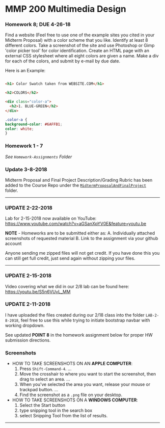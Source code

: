 # MMP 200 Multimedia Design

### Homework 8; DUE 4-26-18

Find a website (Feel free to use one of the example sites you cited in your Midterm Proposal) with a color scheme that you like. Identify at least 8 different colors.  Take a screenshot of the site and use Photoshop or Gimp 'color picker tool' for color identification.  Create an HTML page with an external CSS stylesheet where all eight colors are given a name.  Make a div for each of the colors, and submit by e-mail by due date.  

Here is an Example:

  ```HTML

<h1> Color Swatch taken from WEBSITE.COM</h1>

<h2>COLORS</h2>

  <div class="color-a">
    <h2>1. BLUE-GREEN</h2>
  </div>
  ```

  ```CSS
.color-a {
  background-color: #6AFFB1;
  color: white;
}

  ```




### Homework 1 - 7

*See `Homework-Assignments` Folder*

### Update 3-8-2018

Midterm Proposal and Final Project Description/Grading Rubric has been added
to the Course Repo under the [`MidtermProposalAndFinalProject`](https://github.com/EliCash82/MMP-200/blob/master/MidtermProposalAndFinalProject/MidtermAndFinal.md) folder.

---

### **UPDATE** 2-22-2018

Lab for 2-15-2018 now available on YouTube: https://www.youtube.com/watch?v=aGSanXpYV0E&feature=youtu.be

**NOTE** - Homeworks are to be submitted either as:
A. Individually attached screenshots of requested material
B. Link to the assignment via your github account

Anyone sending me zipped files will not get credit.  If you have done this you can
still get full credit, just send again without zipping your files.

---

### **UPDATE** 2-15-2018

Video covering what we did in our 2/8 lab can be found here:
https://youtu.be/S5n6VUvL_MM

### **UPDATE** 2-11-2018
I have uploaded the files created during our 2/18 class into the
folder `LAB-2-8-2018`, feel free to use this while trying to initiate
bootstrap navbar with working dropdown.

See updated **POINT 8** in the homework assignment below for proper
HW submission directions.  


### Screenshots

  * HOW TO TAKE SCREENSHOTS ON AN **APPLE COMPUTER**:
      1. Press `Shift-Command-4`. ...
      2. Move the crosshair to where you want to start the screenshot, then drag to select an area. ...
      3. When you've selected the area you want, release your mouse or trackpad button. ...
      4. Find the screenshot as a `.png` file on your desktop.
  * HOW TO TAKE SCREENSHOTS ON A **WINDOWS COMPUTER**:
      1. Select the Start  button
      2. type snipping tool in the search box
      3. select Snipping Tool from the list of results.


---
